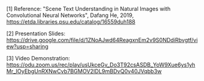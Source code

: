 [1] Reference: "Scene Text Understanding in Natural Images with Convolutional Neural Networks", Dafang He, 2019, https://etda.libraries.psu.edu/catalog/16559duh188

[2] Presentation Slides: https://drive.google.com/file/d/1ZNoAJwd64ReagxnEm2v9S0NDdiRbvgtf/view?usp=sharing

[3] Video Demonstration: https://odu.zoom.us/rec/play/usUkceGv_Do3T92csASDB_YoW9Xue6ys1yhMr_IOyEbgUnRXNwCvb7BGMOV2IDL9mBDvQ0v40JVqbb3w
